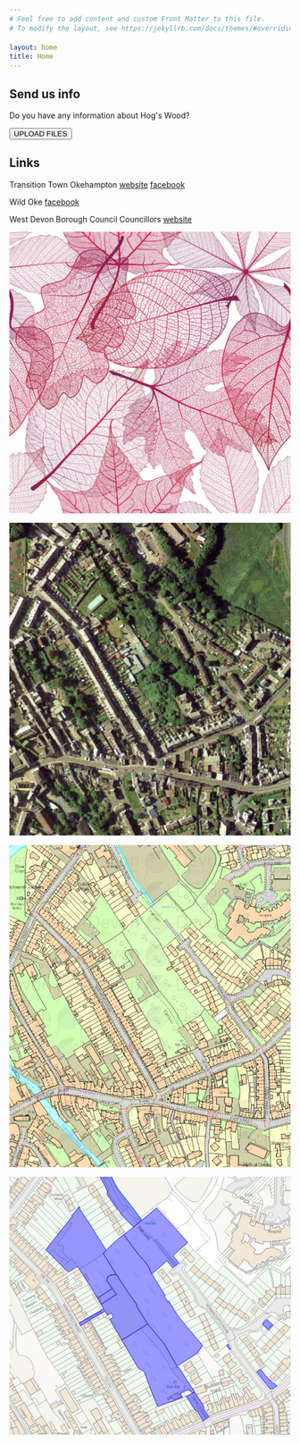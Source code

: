 ```yaml
---
# Feel free to add content and custom Front Matter to this file.
# To modify the layout, see https://jekyllrb.com/docs/themes/#overriding-theme-defaults

layout: home
title: Home
---
```


## Send us info

Do you have any information about Hog's Wood? 

<button type="button" onclick="window.open('https://www.dropbox.com/request/ikF11e4zFfaoyUnv8ML5', '_blank');" command="show-modal">UPLOAD FILES</button>

## Links

Transition Town Okehampton [website](https://cagdevon.org.uk/ourgroups/transition-town-okehampton/) [facebook](https://www.facebook.com/profile.php?id=61556834173991)

Wild Oke [facebook](https://www.facebook.com/groups/wildoke/)

West Devon Borough Council Councillors [website](https://www.westdevon.gov.uk/your-council/councillors-and-committees/your-councillors/councillors-ward)

![leaves](/assets/images/leaves.jpg)

![satellite](/assets/images/maps/satellite.jpg)

![modern-os](/assets/images/maps/modern-os.jpg)

![modern-perimeter](/assets/images/maps/modern-perimeter.jpg)
